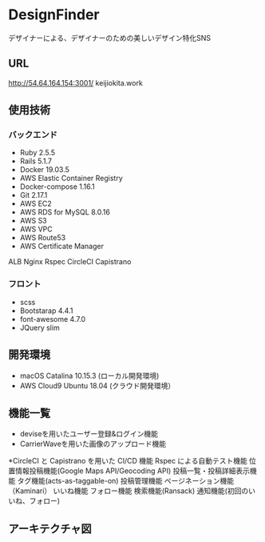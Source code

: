 # DesignFinder 
デザイナーによる、デザイナーのための美しいデザイン特化SNS

## URL 
http://54.64.164.154:3001/
keijiokita.work

## 使用技術

### バックエンド

* Ruby 2.5.5
* Rails 5.1.7
* Docker 19.03.5
* AWS Elastic Container Registry
* Docker-compose 1.16.1
* Git 2.17.1
* AWS EC2
* AWS RDS for MySQL 8.0.16
* AWS S3
* AWS VPC
* AWS Route53
* AWS Certificate Manager


ALB
Nginx
Rspec
CircleCI
Capistrano


### フロント
* scss
* Bootstarap 4.4.1
* font-awesome 4.7.0
* JQuery
slim

## 開発環境
* macOS Catalina 10.15.3 (ローカル開発環境)
* AWS Cloud9 Ubuntu 18.04 (クラウド開発環境）

## 機能一覧

* deviseを用いたユーザー登録&ログイン機能
* CarrierWaveを用いた画像のアップロード機能

*CircleCI と Capistrano を用いた CI/CD 機能
Rspec による自動テスト機能
位置情報投稿機能(Google Maps API/Geocoding API)
投稿一覧・投稿詳細表示機能
タグ機能(acts-as-taggable-on)
投稿管理機能
ページネーション機能（Kaminari）
いいね機能
フォロー機能
検索機能(Ransack)
通知機能(初回のいいね、フォロー)

## アーキテクチャ図
